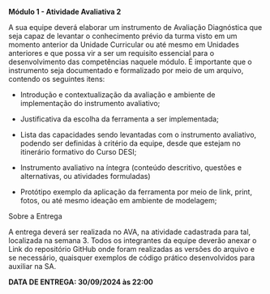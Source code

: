 **Módulo 1 - Atividade Avaliativa 2**

A sua equipe deverá elaborar um instrumento de Avaliação Diagnóstica que seja capaz de levantar o conhecimento prévio da turma visto em um momento anterior da Unidade Curricular ou até mesmo em Unidades anteriores e que possa vir a ser um requisito essencial para o desenvolvimento das competências naquele módulo. É importante que o instrumento seja documentado e formalizado por meio de um arquivo, contendo os seguintes itens:

- Introdução e contextualização da avaliação e ambiente de implementação do instrumento avaliativo;

- Justificativa da escolha da ferramenta a ser implementada;

- Lista das capacidades sendo levantadas com o instrumento avaliativo, podendo ser definidas à critério da equipe, desde que estejam no itinerário formativo do Curso DESI;

- Instrumento avaliativo na íntegra (conteúdo descritivo, questões e alternativas, ou atividades formuladas)

- Protótipo exemplo da aplicação da ferramenta por meio de link, print, fotos, ou até mesmo ideação em ambiente de modelagem;


Sobre a Entrega

A entrega deverá ser realizada no AVA, na atividade cadastrada para tal, localizada na semana 3. Todos os integrantes da equipe deverão anexar o Link do repositório GitHub onde foram realizadas as versões do arquivo e se necessário, quaisquer exemplos de código prático desenvolvidos para auxiliar na SA.


**DATA DE ENTREGA: 30/09/2024 às 22:00**

